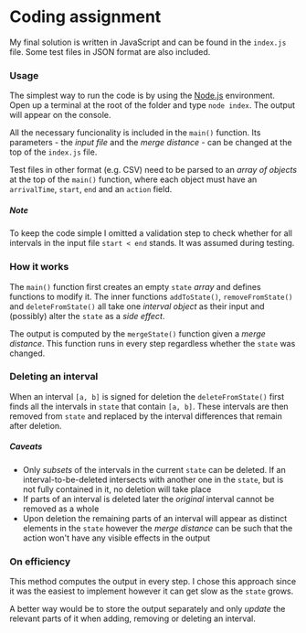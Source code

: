 # Coding assignment

My final solution is written in JavaScript and can be found in the `index.js` file. Some test files in JSON format are also included.

### Usage

The simplest way to run the code is by using the [Node.js](https://nodejs.org/en/) environment. Open up a terminal at the root of the folder and type `node index`. The output will appear on the console.

All the necessary funcionality is included in the `main()` function. Its parameters - the _input file_ and the _merge distance_ - can be changed at the top of the `index.js` file.

Test files in other format (e.g. CSV) need to be parsed to an _array of objects_ at the top of the `main()` function, where each object must have an `arrivalTime`, `start`, `end` and an `action` field.

##### Note

To keep the code simple I omitted a validation step to check whether for all intervals in the input file `start < end` stands. It was assumed during testing.

### How it works

The `main()` function first creates an empty `state` _array_ and defines functions to modify it. The inner functions `addToState()`, `removeFromState()` and `deleteFromState()` all take one _interval object_ as their input and (possibly) alter the `state` as a _side effect_.

The output is computed by the `mergeState()` function given a _merge distance_. This function runs in every step regardless whether the `state` was changed.

### Deleting an interval

When an interval `[a, b]` is signed for deletion the `deleteFromState()` first finds all the intervals in `state` that contain `[a, b]`. These intervals are then removed from `state` and replaced by the interval differences that remain after deletion.

##### Caveats

- Only _subsets_ of the intervals in the current `state` can be deleted. If an interval-to-be-deleted intersects with another one in the `state`, but is not fully contained in it, no deletion will take place
- If parts of an interval is deleted later the _original_ interval cannot be removed as a whole
- Upon deletion the remaining parts of an interval will appear as distinct elements in the `state` however the _merge distance_ can be such that the action won't have any visible effects in the output

### On efficiency

This method computes the output in every step. I chose this approach since it was the easiest to implement however it can get slow as the `state` grows.

A better way would be to store the output separately and only _update_ the relevant parts of it when adding, removing or deleting an interval.
